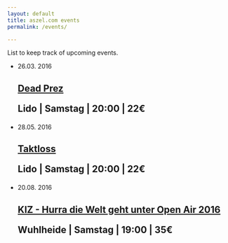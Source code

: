 ```yaml
---
layout: default
title: aszel.com events
permalink: /events/

---
```


<p>
List to keep track of upcoming events.
</p>
<!--
<div id="venue-link-container">
    <a href="">Open all links</a>
    <ul>
        <li><a href="http://columbiahalle.berlin/" target="_blank">Columbiahalle</li>
        <li><a href="http://so36.de/concerts/" target="_blank">S0 36</li>
        <li><a href="http://www.lido-berlin.de/events" target="_blank">Lido</li>
        <li><a href="http://www.astra-berlin.de/events/" target="_blank">Astra</li>
        <li><a href="" target="_blank"></li>
        <li><a href="" target="_blank"></li>
        <li><a href="" target="_blank"></li>
    </ul>
</div>
-->
<ul class="post-list">

<li>
    <p class="post-list-date">
        <span class="post-meta post-list-date-day">26.03.</span>
        <span class="post-meta post-list-date-year">2016</span>
    </p>
    <h2>
        <a class="post-link" href="http://www.lido-berlin.de/events/2016-03-26-dead-prez" target="_blank">
        Dead Prez
        </a>
        <p class="post-meta">
        Lido | Samstag | 20:00 | 22€ 
        </p>
    </h2>
</li>

<li>
    <p class="post-list-date">
        <span class="post-meta post-list-date-day">28.05.</span>
        <span class="post-meta post-list-date-year">2016</span>
    </p>
    <h2>
        <a class="post-link" href="http://www.koka36.de/taktloss_ticket_69089.html" target="_blank">
        Taktloss
        </a>
        <p class="post-meta">
        Lido | Samstag | 20:00 | 22€ 
        </p>
    </h2>
</li>

<li>
    <p class="post-list-date">
        <span class="post-meta post-list-date-day">20.08.</span>
        <span class="post-meta post-list-date-year">2016</span>
    </p>
    <h2>
        <a class="post-link" href="http://www.trinitytickets.de/197/k.i.z" target="_blank">
        KIZ - Hurra die Welt geht unter Open Air 2016
        </a>
        <p class="post-meta">
        Wuhlheide | Samstag | 19:00 | 35€ 
        </p>
    </h2>
</li>

</ul>